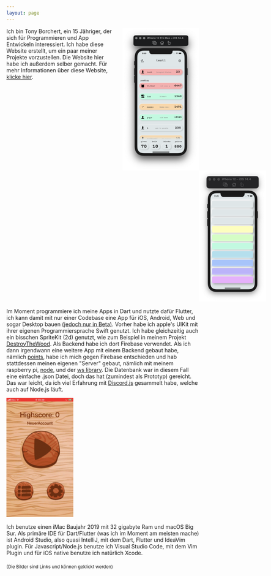 ```yaml
---
layout: page
---
```




<p><a href="https://tonyborchert.xyz/points/"><img width="175" src="/assets/points/png/homepage.png" alt="homepage" style="width:200px;height:auto;margin-left:15px;float:right;"></a>
Ich bin Tony Borchert, ein 15 Jähriger, der sich für Programmieren und App Entwickeln interessiert. Ich habe diese Website erstellt, um ein       paar meiner Projekte vorzustellen. Die Website hier habe ich außerdem selber gemacht. Für mehr Informationen über diese Website, <a href="https://tonyborchert.xyz/website/">klicke hier</a>.</p>
<p> 
<a href="https://tonyborchert.xyz/soundmeter/"><img width="175" alt="homepage" style="padding-left: 100%;" src="/assets/soundmeter/png/sound.png"> </a>

Im Moment programmiere ich meine Apps in Dart und nutzte dafür Flutter, ich kann damit mit nur einer Codebase eine App für iOS, Android, Web und sogar Desktop bauen [(jedoch nur in Beta)](https://flutter.dev/desktop#beta-snapshot-in-stable-channel/). Vorher habe ich apple's UIKit mit ihrer eigenen Programmiersprache Swift genutzt. Ich habe gleichzeitig auch ein bisschen SpriteKit (2d) genutzt, wie zum Beispiel in meinem Projekt [DestroyTheWood](https://tonyborchert.xyz/destroythewood/). Als Backend habe ich dort Firebase verwendet. Als ich dann irgendwann eine weitere App mit einem Backend gebaut habe, nämlich [points](https://tonyborchert.xyz/points/), habe ich mich gegen Firebase entschieden und hab stattdessen meinen eigenen "Server" gebaut, nämlich mit meinem raspberry pi, [node](https://nodejs.org/de/), und der [ws library](https://www.npmjs.com/package/ws/). Die Datenbank war in diesem Fall eine einfache .json Datei, doch das hat (zumindest als Prototyp) gereicht. Das war leicht, da ich viel Erfahrung mit [Discord.js](https://discord.js.org/) gesammelt habe, welche auch auf Node.js läuft.

<a href="https://tonyborchert.xyz/destroythewood/"><img width="175" alt="homepage" src="/assets/destroythewood/gif/spielen.gif"></a>

Ich benutze einen iMac Baujahr 2019 mit 32 gigabyte Ram und macOS Big Sur. Als primäre IDE für Dart/Flutter (was ich im Moment am meisten mache) ist Android Studio, also quasi IntelliJ, mit dem Dart, Flutter und IdeaVim plugin. Für Javascript/Node.js benutze ich Visual Studio Code, mit dem Vim Plugin und für iOS native benutze ich natürlich Xcode.


<sub>(Die Bilder sind Links und können geklickt werden)</sub>
</p>
